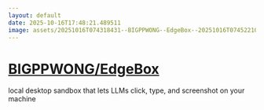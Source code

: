 ```yaml
---
layout: default
date: 2025-10-16T17:48:21.489511
image: assets/20251016T074318431--BIGPPWONG--EdgeBox--20251016T074522102--cropped.png
---
```


# [BIGPPWONG/EdgeBox](https://github.com/BIGPPWONG/EdgeBox)

local desktop sandbox that lets LLMs click, type, and screenshot on your machine
